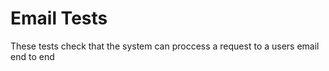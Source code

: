 # Email Tests

These tests check that the system can proccess a request to a users email end to end
